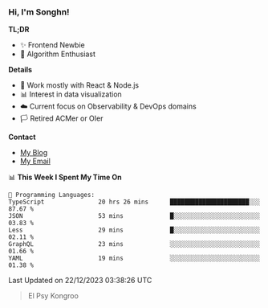 ### Hi, I'm Songhn!

**TL;DR**

- ✨ Frontend Newbie
- 🎈 Algorithm Enthusiast

**Details**

- 🎯 Work mostly with React & Node.js
- 📊 Interest in data visualization
- ☁️ Current focus on Observability & DevOps domains
- 🏳️ Retired ACMer or OIer

**Contact**
- [My Blog](https://blog.songhn.com)
- [My Email](mailto:songhn233@gmail.com)

<!--START_SECTION:waka-->
📊 **This Week I Spent My Time On** 

```text
💬 Programming Languages: 
TypeScript               20 hrs 26 mins      ██████████████████████░░░   87.67 % 
JSON                     53 mins             █░░░░░░░░░░░░░░░░░░░░░░░░   03.83 % 
Less                     29 mins             █░░░░░░░░░░░░░░░░░░░░░░░░   02.11 % 
GraphQL                  23 mins             ░░░░░░░░░░░░░░░░░░░░░░░░░   01.66 % 
YAML                     19 mins             ░░░░░░░░░░░░░░░░░░░░░░░░░   01.38 % 
```


 Last Updated on 22/12/2023 03:38:26 UTC
<!--END_SECTION:waka-->

> El Psy Kongroo
